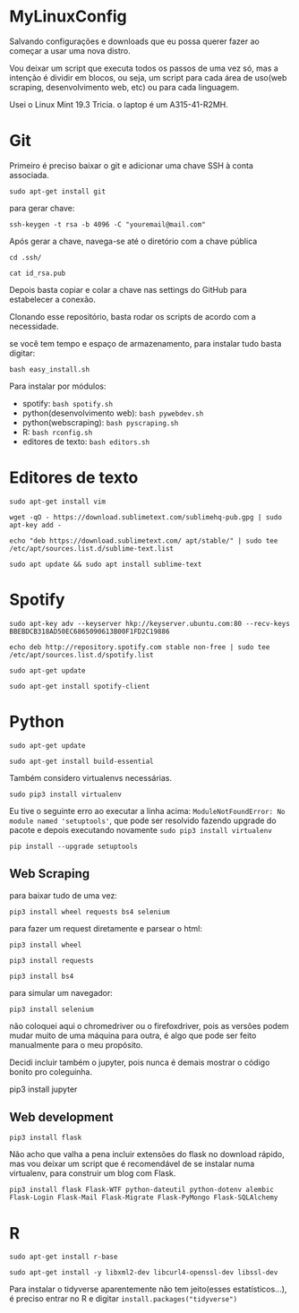# MyLinuxConfig

Salvando configurações e downloads que eu possa querer fazer ao começar a usar uma nova distro.

Vou deixar um script que executa todos os passos de uma vez só, mas a intenção é dividir em blocos, ou seja, um script para cada área de uso(web scraping, desenvolvimento web, etc) ou para cada linguagem.

Usei o Linux Mint 19.3 Tricia. o laptop é um A315-41-R2MH.

# Git

Primeiro é preciso baixar o git e adicionar uma chave SSH à conta associada.

`sudo apt-get install git`

para gerar chave:

`ssh-keygen -t rsa -b 4096 -C "youremail@mail.com"`

Após gerar a chave, navega-se até o diretório com a chave pública

`cd .ssh/`

`cat id_rsa.pub`

Depois basta copiar e colar a chave nas settings do GitHub para estabelecer a conexão.

Clonando esse repositório, basta rodar os scripts de acordo com a necessidade.

se você tem tempo e espaço de armazenamento, para instalar tudo basta digitar:

`bash easy_install.sh`

Para instalar por módulos:

* spotify: `bash spotify.sh`
* python(desenvolvimento web): `bash pywebdev.sh`
* python(webscraping): `bash pyscraping.sh`
* R: `bash rconfig.sh`
* editores de texto: `bash editors.sh` 

# Editores de texto

`sudo apt-get install vim`

`wget -qO - https://download.sublimetext.com/sublimehq-pub.gpg | sudo apt-key add -`

`echo "deb https://download.sublimetext.com/ apt/stable/" | sudo tee /etc/apt/sources.list.d/sublime-text.list`

`sudo apt update && sudo apt install sublime-text`

# Spotify

`sudo apt-key adv --keyserver hkp://keyserver.ubuntu.com:80 --recv-keys BBEBDCB318AD50EC6865090613B00F1FD2C19886`

`echo deb http://repository.spotify.com stable non-free | sudo tee /etc/apt/sources.list.d/spotify.list`

`sudo apt-get update`

`sudo apt-get install spotify-client`

# Python

`sudo apt-get update`

`sudo apt-get install build-essential`

Também considero virtualenvs necessárias.

`sudo pip3 install virtualenv`

Eu tive o seguinte erro ao executar a linha acima: `ModuleNotFoundError: No module named 'setuptools'`, que pode ser resolvido fazendo upgrade do pacote e depois executando novamente `sudo pip3 install virtualenv`

`pip install --upgrade setuptools`

## Web Scraping

para baixar tudo de uma vez:

`pip3 install wheel requests bs4 selenium`

para fazer um request diretamente e parsear o html:

`pip3 install wheel`

`pip3 install requests`

`pip3 install bs4`

para simular um navegador:

`pip3 install selenium`

não coloquei aqui o chromedriver ou o firefoxdriver, pois as versões podem mudar muito de uma máquina para outra, é algo que pode ser feito manualmente para o meu propósito.

Decidi incluir também o jupyter, pois nunca é demais mostrar o código bonito pro coleguinha.

pip3 install jupyter

## Web development

`pip3 install flask`

Não acho que valha a pena incluir extensões do flask no download rápido, mas vou deixar um script que é recomendável de se instalar numa virtualenv, para construir um blog com Flask.

`pip3 install flask Flask-WTF python-dateutil python-dotenv alembic Flask-Login Flask-Mail Flask-Migrate Flask-PyMongo Flask-SQLAlchemy`

# R

`sudo apt-get install r-base`

`sudo apt-get install -y libxml2-dev libcurl4-openssl-dev libssl-dev`

Para instalar o tidyverse aparentemente não tem jeito(esses estatísticos...), é preciso entrar no R e digitar `install.packages("tidyverse")`
